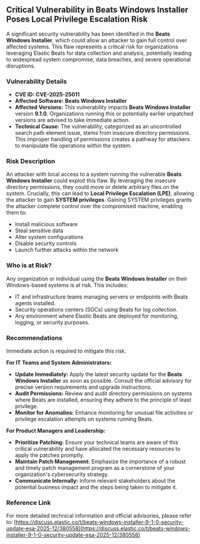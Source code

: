 ## Critical Vulnerability in Beats Windows Installer Poses Local Privilege Escalation Risk

A significant security vulnerability has been identified in the **Beats Windows Installer**, which could allow an attacker to gain full control over affected systems. This flaw represents a critical risk for organizations leveraging Elastic Beats for data collection and analysis, potentially leading to widespread system compromise, data breaches, and severe operational disruptions.

### Vulnerability Details

*   **CVE ID:** **CVE-2025-25011**
*   **Affected Software:** **Beats Windows Installer**
*   **Affected Versions:** This vulnerability impacts **Beats Windows Installer** version **9.1.0**. Organizations running this or potentially earlier unpatched versions are advised to take immediate action.
*   **Technical Cause:** The vulnerability, categorized as an uncontrolled search path element issue, stems from insecure directory permissions. This improper handling of permissions creates a pathway for attackers to manipulate file operations within the system.

### Risk Description

An attacker with local access to a system running the vulnerable **Beats Windows Installer** could exploit this flaw. By leveraging the insecure directory permissions, they could move or delete arbitrary files on the system. Crucially, this can lead to **Local Privilege Escalation (LPE)**, allowing the attacker to gain **SYSTEM privileges**. Gaining SYSTEM privileges grants the attacker complete control over the compromised machine, enabling them to:

*   Install malicious software
*   Steal sensitive data
*   Alter system configurations
*   Disable security controls
*   Launch further attacks within the network

### Who is at Risk?

Any organization or individual using the **Beats Windows Installer** on their Windows-based systems is at risk. This includes:

*   IT and infrastructure teams managing servers or endpoints with Beats agents installed.
*   Security operations centers (SOCs) using Beats for log collection.
*   Any environment where Elastic Beats are deployed for monitoring, logging, or security purposes.

### Recommendations

Immediate action is required to mitigate this risk.

**For IT Teams and System Administrators:**

*   **Update Immediately:** Apply the latest security update for the **Beats Windows Installer** as soon as possible. Consult the official advisory for precise version requirements and upgrade instructions.
*   **Audit Permissions:** Review and audit directory permissions on systems where Beats are installed, ensuring they adhere to the principle of least privilege.
*   **Monitor for Anomalies:** Enhance monitoring for unusual file activities or privilege escalation attempts on systems running Beats.

**For Product Managers and Leadership:**

*   **Prioritize Patching:** Ensure your technical teams are aware of this critical vulnerability and have allocated the necessary resources to apply the patches promptly.
*   **Maintain Patch Management:** Emphasize the importance of a robust and timely patch management program as a cornerstone of your organization's cybersecurity strategy.
*   **Communicate Internally:** Inform relevant stakeholders about the potential business impact and the steps being taken to mitigate it.

### Reference Link

For more detailed technical information and official advisories, please refer to:
[https://discuss.elastic.co/t/beats-windows-installer-9-1-0-security-update-esa-2025-12/380558](https://discuss.elastic.co/t/beats-windows-installer-9-1-0-security-update-esa-2025-12/380558)